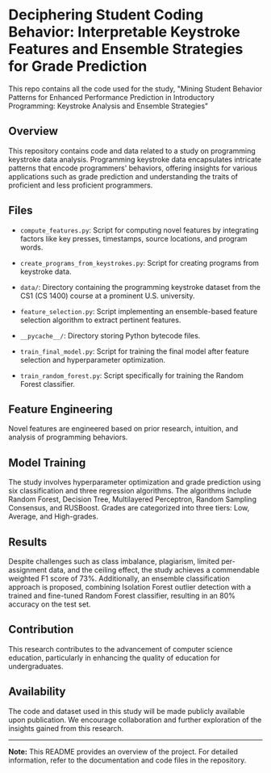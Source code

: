 # Deciphering Student Coding Behavior: Interpretable Keystroke Features and Ensemble Strategies for Grade Prediction
This repo contains all the code used for the study, "Mining Student Behavior Patterns for Enhanced Performance Prediction in Introductory Programming: Keystroke Analysis and Ensemble Strategies"

## Overview

This repository contains code and data related to a study on programming keystroke data analysis. Programming keystroke data encapsulates intricate patterns that encode programmers' behaviors, offering insights for various applications such as grade prediction and understanding the traits of proficient and less proficient programmers.

## Files

- `compute_features.py`: Script for computing novel features by integrating factors like key presses, timestamps, source locations, and program words.
  
- `create_programs_from_keystrokes.py`: Script for creating programs from keystroke data.

- `data/`: Directory containing the programming keystroke dataset from the CS1 (CS 1400) course at a prominent U.S. university.

- `feature_selection.py`: Script implementing an ensemble-based feature selection algorithm to extract pertinent features.

- `__pycache__/`: Directory storing Python bytecode files.

- `train_final_model.py`: Script for training the final model after feature selection and hyperparameter optimization.

- `train_random_forest.py`: Script specifically for training the Random Forest classifier.

## Feature Engineering

Novel features are engineered based on prior research, intuition, and analysis of programming behaviors.

## Model Training

The study involves hyperparameter optimization and grade prediction using six classification and three regression algorithms. The algorithms include Random Forest, Decision Tree, Multilayered Perceptron, Random Sampling Consensus, and RUSBoost. Grades are categorized into three tiers: Low, Average, and High-grades.

## Results

Despite challenges such as class imbalance, plagiarism, limited per-assignment data, and the ceiling effect, the study achieves a commendable weighted F1 score of 73%. Additionally, an ensemble classification approach is proposed, combining Isolation Forest outlier detection with a trained and fine-tuned Random Forest classifier, resulting in an 80% accuracy on the test set.

## Contribution

This research contributes to the advancement of computer science education, particularly in enhancing the quality of education for undergraduates.

## Availability

The code and dataset used in this study will be made publicly available upon publication. We encourage collaboration and further exploration of the insights gained from this research.

---

**Note:** This README provides an overview of the project. For detailed information, refer to the documentation and code files in the repository.
